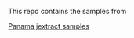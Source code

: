 
This repo contains the samples from

[Panama jextract samples](https://github.com/openjdk/panama-foreign/blob/foreign-jextract/doc/panama_jextract.md)

